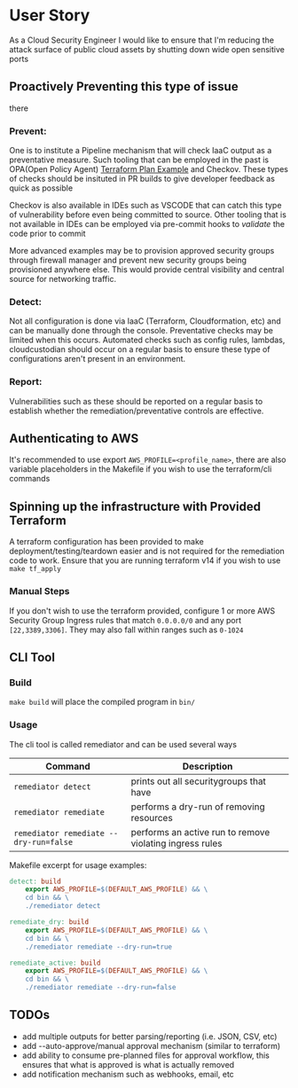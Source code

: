 # User Story

As a Cloud Security Engineer I would like to ensure that I'm reducing the attack surface of public cloud assets by shutting down wide open sensitive ports

## Proactively Preventing this type of issue

there
### Prevent:

One is to institute a Pipeline mechanism that will check IaaC output as a preventative measure. Such tooling that can be employed in the past is OPA(Open Policy Agent) [Terraform Plan Example](https://gist.github.com/ryanpodonnell1/3da9805733ce7dcce71ee5e0622fb1cc) and Checkov. These types of checks should be insituted in PR builds to give developer feedback as quick as possible

Checkov is also available in IDEs such as VSCODE that can catch this type of vulnerability before even being committed to source. Other tooling that is not available in IDEs can be employed via pre-commit hooks to *validate* the code prior to commit

More advanced examples may be to provision approved security groups through firewall manager and prevent new security groups being provisioned anywhere else. This would provide central visibility and central source for networking traffic.

### Detect:

Not all configuration is done via IaaC (Terraform, Cloudformation, etc) and can be manually done through the console. Preventative checks may be limited when this occurs. Automated checks such as config rules, lambdas, cloudcustodian should occur on a regular basis to ensure these type of configurations aren't present in an environment.

### Report:

Vulnerabilities such as these should be reported on a regular basis to establish whether the remediation/preventative controls are effective.

## Authenticating to AWS

It's recommended to use export `AWS_PROFILE=<profile_name>`, there are also variable placeholders in the Makefile if you wish to use the terraform/cli commands

## Spinning up the infrastructure with Provided Terraform  

A terraform configuration has been provided to make deployment/testing/teardown easier and is not required for the remediation code to work. Ensure that you are running terraform v14 if you wish to use `make tf_apply`


### Manual Steps

If you don't wish to use the terraform provided, configure 1 or more AWS Security Group Ingress rules that match `0.0.0.0/0` and any port `[22,3389,3306]`. They may also fall within ranges such as `0-1024`


## CLI Tool

### Build

`make build` will place the compiled program in `bin/`

### Usage

The cli tool is called remediator and can be used several ways

| Command                                | Description                                              |
| -------------------------------------- | -------------------------------------------------------- |
| `remediator detect`                    | prints out all securitygroups that have                  |
| `remediator remediate`                 | performs a dry-run of removing resources                 |
| `remediator remediate --dry-run=false` | performs an active run to remove violating ingress rules |


Makefile excerpt for usage examples:
```makefile
detect: build
	export AWS_PROFILE=$(DEFAULT_AWS_PROFILE) && \
	cd bin && \
	./remediator detect

remediate_dry: build
	export AWS_PROFILE=$(DEFAULT_AWS_PROFILE) && \
	cd bin && \
	./remediator remediate --dry-run=true

remediate_active: build
	export AWS_PROFILE=$(DEFAULT_AWS_PROFILE) && \
	cd bin && \
	./remediator remediate --dry-run=false
```



## TODOs

* add multiple outputs for better parsing/reporting (i.e. JSON, CSV, etc)
* add --auto-approve/manual approval mechanism (similar to terraform)
* add ability to consume pre-planned files for approval workflow, this ensures that what is approved is what is actually removed 
* add notification mechanism such as webhooks, email, etc